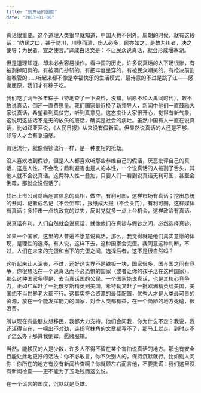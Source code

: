 ```yaml
---
title: "到真话的国度"
date: "2013-01-06"
---
```


真话很重要。这个道理人类很早就知道，中国人也不例外。周朝的时候，就有这段话：“防民之口，甚于防川，川壅而溃，伤人必多，民亦如之。是故为川者，决之使导；为民者，宣之使言。”译成白话文是：不让民众说真话，就会形成堰塞湖。

但是道理知道，却未必会容易操作。看中国的历史，许多说真话的人下场很惨，有被割掉阳具的，有被满门抄斩的，有把牢度坐穿的，有被民众嘲笑的，有枪决前割破喉管的……听起来都不像是幸福快乐的生活模式，最诗意的不过是跳了江——感谢屈原，我们才有粽子吃。

我们吃了两千多年粽子（特地查了一下资料，没错，屈原不和大禹同时代），敢不敢说真话，倒还一直费思量。我们国家最近换了新领导人，新闻中他们一直鼓励大家说真话，希望看到真贫穷，听到真意见。这态度让大家很开心，觉得有新气象，这说明这些话不是无的放矢的废话，确实是社会的病灶。虽然中国有人一直在说真话，比如邓亚萍说，《人民日报》从来没有假新闻。但显然说真话的人还是不够，领导人才会有急迫感。

假话流行，就像假钞流行一样，是一种变相的抢劫。

没人喜欢收到假钞，但是人人都喜欢听那些恭维自己的假话，厌恶批评自己的真话，这是人性，不会改；趋利避害也是人的本性，一个说真话的人被割了舌头，其他人就不会说真话。这两种人性一叠加，只要人们一看到说真话无利可图，甚至会倒霉，那就全说假话了。

找出上市公司隐瞒危害信息的真相，做空，有利可图，这样市场有真话；挖出总统的丑闻，记者成名记（不会坐牢），报纸成大报（不会关门），有利可图，这样媒体有真话；多抨击一点执政党的过失，反对党就多一点上台机会，这样政治有真话。

说真话有利，人们自然就会说真话，就像他们在真钞与假钞之间，必然选择真钞。

如果一个国家，这里的人普遍不愿意说真话，那么，我觉得就是他们真实意愿的体现，是理性的选择。有人说，这样下去，这种国家会完蛋。我同意这种判断，不过，人们在未来的完蛋和当下的完蛋之间，选择后者，这不是很自然吗？

这听起来让人沮丧，不过，还好这世界不是铁板一块，国家很多，国与国之间有竞争，你很想活在一个说真话而不必恐惧的国家（或者让你的孩子活在这种国家），那么这种国家多得是，去当真话国的公民。一个国家能说真话，也是其核心竞争力，正如红军赶了一批俄罗斯精英到美国，希特勒又赶了一批欧洲精英给美国，美国想不当世界老大都不行。这其实符合资源的最佳配置，优秀人才是人类最可贵的资源，放在一个能发挥能力的国家，对全人类都有益，在一个简陋的地方死磕，很浪费。

所以现在有些朋友想移民，我都大力支持。他们会问我，你为什么不走？我说，我还活得自在，一嗅出不对劲，连拐弯抹角的文章都写不了，那马上就走。到时走不了怎么办？那算我倒霉，愿赌服输。

当然，能移民的人是少数，许多人不得不留在某个害怕说真话的地方。那也有安全且能让此地更好的活法：你不必敢言，你不欠别人的，保持沉默就行，比如别人问你：你所在的地方有没有新闻检查啊？你就顾左右而言他，不要撒谎：我们这里没有新闻检查——更不能为了五毛钱而这么说。

在一个谎言的国度，沉默就是英雄。
